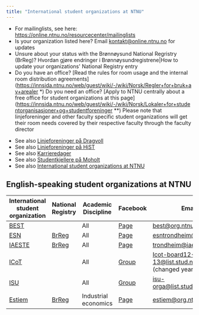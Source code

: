 ```yaml
---
title: "International student organizations at NTNU"
---
```


* For mailinglists, see here: https://online.ntnu.no/resourcecenter/mailinglists
* Is your organization listed here? Email kontakt@online.ntnu.no for updates
* Unsure about your status with the Brønnøysund National Regristry (BrReg)? Hvordan gjøre endringer i Brønnøysundregistrene|How to update your organizations' National Registry entry
* Do you have an office? [Read the rules for room usage and the internal room distribution agreements](https://innsida.ntnu.no/web/guest/wiki/-/wiki/Norsk/Regler+for+bruk+av+arealer
*) Do you need an office? [Apply to NTNU centrally about a free office for student organizations at this page](https://innsida.ntnu.no/web/guest/wiki/-/wiki/Norsk/Lokaler+for+studentorganisasjoner+og+studentforeninger
**) Please note that linjeforeninger and other faculty specific student organizations will get their room needs covered by their respective faculty through the faculty director

-   See also [Linjeforeninger på Dragvoll](/wiki/online/info/sosialt-og-okonomisk/linjeforeninger/dragvoll)
-   See also [Linjeforeninger på HiST](/wiki/online/info/sosialt-og-okonomisk/linjeforeninger/hist)
-   See also [Karrieredager](/wiki/online/info/sosialt-og-okonomisk/linjeforeninger/karrieredager)
-   See also [Studentkjellere på Moholt](/wiki/online/info/sosialt-og-okonomisk/linjeforeninger/studentkjellere)
-   See also [International student organizations at NTNU](/wiki/online/info/sosialt-og-okonomisk/linjeforeninger/internasjonalorg)

## English-speaking student organizations at NTNU

|International student organization|National Registry|Academic Discipline|Facebook|Email|
|---|---|---|---|---|
|[BEST](http://org.ntnu.no/best/)||All|[Page](http://fb.com/pages/BEST-Trondheim/144359148937412)|best@org.ntnu.no|
|[ESN](http://www.trondheim.esn.no/)|[BrReg](http://w2.brreg.no/enhet/sok/detalj.jsp?orgnr=996877825)|All|[Page](http://fb.com/esntrondheim)|esntrondheim@gmail.com|
|[IAESTE](http://iaeste.no/wp/?page_id=268)|[BrReg](http://w2.brreg.no/enhet/sok/detalj.jsp?orgnr=997320891)|All|[Page](http://fb.com/iaeste.norway.trondheim)|trondheim@iaeste.no|
|[ICoT](http://org.ntnu.no/icot/)||All|[Group](http://fb.com/groups/icot.mail/)|Icot-board12-13@list.stud.ntnu.no (changed yearly)|
|[ISU](http://org.ntnu.no/isu/)||All|[Group](http://fb.com/groups/24432510336/)|isu-orga@list.stud.ntnu.no|
|[Estiem](http://www.estiem.no)|[BrReg](http://w2.brreg.no/enhet/sok/detalj.jsp?orgnr=988970840)|Industrial economics|[Page](http://fb.com/LG.Trondheim)|estiem@org.ntnu.no|